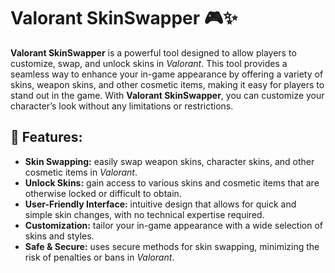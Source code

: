 # Valorant SkinSwapper 🎮✨

**Valorant SkinSwapper** is a powerful tool designed to allow players to customize, swap, and unlock skins in *Valorant*. This tool provides a seamless way to enhance your in-game appearance by offering a variety of skins, weapon skins, and other cosmetic items, making it easy for players to stand out in the game. With **Valorant SkinSwapper**, you can customize your character’s look without any limitations or restrictions.

## 🚀 Features:
- **Skin Swapping:** easily swap weapon skins, character skins, and other cosmetic items in *Valorant*.
- **Unlock Skins:** gain access to various skins and cosmetic items that are otherwise locked or difficult to obtain.
- **User-Friendly Interface:** intuitive design that allows for quick and simple skin changes, with no technical expertise required.
- **Customization:** tailor your in-game appearance with a wide selection of skins and styles.
- **Safe & Secure:** uses secure methods for skin swapping, minimizing the risk of penalties or bans in *Valorant*.
